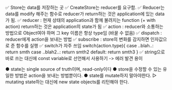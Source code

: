 ✅ Store는 data를 저장하는 곳
✅ CreateStore는 reducer를 요구함.
✅ Reducer는 data를 modify 해주는 함수로 reducer가 return하는 것은 application에 있는 data가 됨.
✅ reducer : 현재 상태의 application과 함께 불려지는 function (+ with action)
return하는 것은 application의 state가 됨
✅ action : reducer와 소통하는 방법으로 Object여야 하며 그 key 이름은 항상 type임 (바꿀 수 없음)
✅ dispatch : reducer에게 action을 보내는 방법
✅ subscribe : store의 변화를 감지하면 인자값으로 준 함수를 실행
✅ switch가 자주 쓰임
switch(action.type){
case ..blah..:
return smth
case ..blah2..:
return smth2
default:
return smth3
}
✅ string으로 바로 쓰는 대신에 const variable로 선언해서 사용하기 -> 에러 발견 용이

● state는 single source of truth이며, read-only이다
● store을 수정할 수 있는 유일한 방법은 action을 보내는 방법뿐이다.
● state를 mutate하지 말아야한다.
▷ mutating state하는 대신에 new state objects를 리턴해야 한다.
